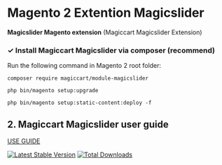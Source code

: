 # Magento 2 Extention Magicslider
**Magicslider Magento extension** (Magiccart Magicslider Extension)
### ✓ Install Magiccart Magicslider via composer (recommend)
Run the following command in Magento 2 root folder:

`composer require magiccart/module-magicslider`

`php bin/magento setup:upgrade`

`php bin/magento setup:static-content:deploy -f`
## 2. Magiccart Magicslider user guide
[USE GUIDE](https://docs.alothemes.com/m2/theme/gecko/#sub65)

[![Latest Stable Version](https://poser.pugx.org/magiccart/module-magicslider/v/stable)](https://packagist.org/packages/magiccart/module-magicslider)
[![Total Downloads](https://poser.pugx.org/magiccart/module-magicslider/downloads)](https://packagist.org/packages/magiccart/module-magicslider)
